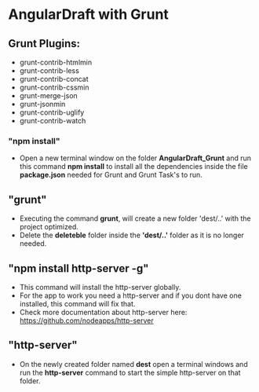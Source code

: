 AngularDraft with Grunt
============
## Grunt Plugins:
- grunt-contrib-htmlmin
- grunt-contrib-less
- grunt-contrib-concat
- grunt-contrib-cssmin
- grunt-merge-json
- grunt-jsonmin
- grunt-contrib-uglify
- grunt-contrib-watch

### "npm install"
- Open a new terminal window on the folder **AngularDraft_Grunt** and run this command **npm install** to install all the dependencies inside the file **package.json** needed for Grunt and Grunt Task's to run. 

## "grunt"
- Executing the command **grunt**, will create a new folder 'dest/..' with the project optimized. 
- Delete the **deleteble** folder inside the **'dest/..'** folder as it is no longer needed.

## "npm install http-server -g"
- This command will install the http-server globally.
- For the app to work you need a http-server and if you dont have one installed, this command will fix that.<br/>
- Check more documentation about http-server here: https://github.com/nodeapps/http-server <br/>

## "http-server"
- On the newly created folder named **dest** open a terminal windows and run the **http-server** command to start the simple http-server on that folder.
